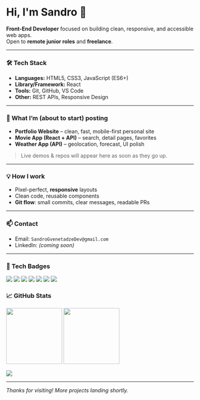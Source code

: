 # Hi, I'm Sandro 👋

**Front-End Developer** focused on building clean, responsive, and accessible web apps.  
Open to **remote junior roles** and **freelance**.

---

### 🛠 Tech Stack
- **Languages:** HTML5, CSS3, JavaScript (ES6+)
- **Library/Framework:** React
- **Tools:** Git, GitHub, VS Code
- **Other:** REST APIs, Responsive Design

---

### 📌 What I’m (about to start) posting
- **Portfolio Website** – clean, fast, mobile-first personal site
- **Movie App (React + API)** – search, detail pages, favorites
- **Weather App (API)** – geolocation, forecast, UI polish
> Live demos & repos will appear here as soon as they go up.

---

### 💡 How I work
- Pixel-perfect, **responsive** layouts  
- Clean code, reusable components  
- **Git flow**: small commits, clear messages, readable PRs

---

### 📫 Contact
- Email: `SandroGvenetadzeDev@gmail.com`
- LinkedIn: *(coming soon)*

---

### 🔧 Tech Badges
<p>
  <img src="https://img.shields.io/badge/HTML5-E34F26?logo=html5&logoColor=white" />
  <img src="https://img.shields.io/badge/CSS3-1572B6?logo=css3&logoColor=white" />
  <img src="https://img.shields.io/badge/JavaScript-323330?logo=javascript" />
  <img src="https://img.shields.io/badge/React-20232a?logo=react" />
  <img src="https://img.shields.io/badge/Git-F05032?logo=git&logoColor=white" />
  <img src="https://img.shields.io/badge/GitHub-181717?logo=github&logoColor=white" />
  <img src="https://img.shields.io/badge/VS%20Code-007ACC?logo=visualstudiocode&logoColor=white" />
</p>

### 📈 GitHub Stats
<p>
  <img
    src="https://github-readme-stats.vercel.app/api?username=SandroGvenetadze&show_icons=true&hide_title=true"
    height="150"
  />
  <img
    src="https://github-readme-stats.vercel.app/api/top-langs/?username=SandroGvenetadze&layout=compact"
    height="150"
  />
</p>

<p>
  <img src="https://komarev.com/ghpvc/?username=SandroGvenetadze&label=Profile%20views&color=0e75b6" />
</p>

---
_Thanks for visiting! More projects landing shortly._
